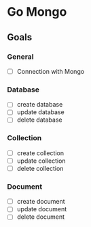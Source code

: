 # Go Mongo

## Goals

### General
- [ ] Connection with Mongo

### Database
- [ ] create database
- [ ] update database
- [ ] delete database

### Collection
- [ ] create collection
- [ ] update collection
- [ ] delete collection

### Document
- [ ] create document
- [ ] update document
- [ ] delete document